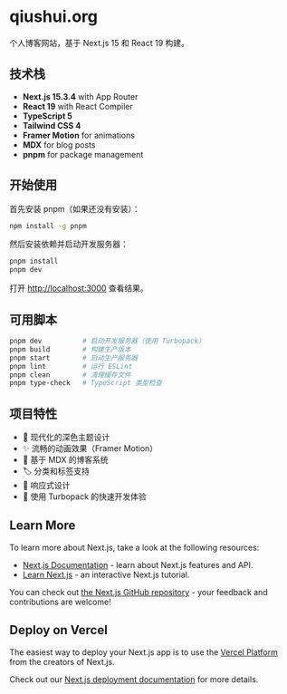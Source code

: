 # qiushui.org

个人博客网站，基于 Next.js 15 和 React 19 构建。

## 技术栈

- **Next.js 15.3.4** with App Router
- **React 19** with React Compiler
- **TypeScript 5**
- **Tailwind CSS 4**
- **Framer Motion** for animations
- **MDX** for blog posts
- **pnpm** for package management

## 开始使用

首先安装 pnpm（如果还没有安装）：

```bash
npm install -g pnpm
```

然后安装依赖并启动开发服务器：

```bash
pnpm install
pnpm dev
```

打开 [http://localhost:3000](http://localhost:3000) 查看结果。

## 可用脚本

```bash
pnpm dev          # 启动开发服务器（使用 Turbopack）
pnpm build        # 构建生产版本
pnpm start        # 启动生产服务器
pnpm lint         # 运行 ESLint
pnpm clean        # 清理缓存文件
pnpm type-check   # TypeScript 类型检查
```

## 项目特性

- 🎨 现代化的深色主题设计
- ✨ 流畅的动画效果（Framer Motion）
- 📝 基于 MDX 的博客系统
- 🏷️ 分类和标签支持
- 📱 响应式设计
- 🚀 使用 Turbopack 的快速开发体验

## Learn More

To learn more about Next.js, take a look at the following resources:

- [Next.js Documentation](https://nextjs.org/docs) - learn about Next.js features and API.
- [Learn Next.js](https://nextjs.org/learn) - an interactive Next.js tutorial.

You can check out [the Next.js GitHub repository](https://github.com/vercel/next.js) - your feedback and contributions are welcome!

## Deploy on Vercel

The easiest way to deploy your Next.js app is to use the [Vercel Platform](https://vercel.com/new?utm_medium=default-template&filter=next.js&utm_source=create-next-app&utm_campaign=create-next-app-readme) from the creators of Next.js.

Check out our [Next.js deployment documentation](https://nextjs.org/docs/app/building-your-application/deploying) for more details.
